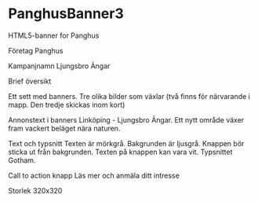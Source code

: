 # PanghusBanner3

HTML5-banner for Panghus

Företag Panghus

Kampanjnamn Ljungsbro Ängar

Brief översikt

Ett sett med banners. Tre olika bilder som växlar (två finns för närvarande i mapp. Den tredje skickas inom kort)

Annonstext i banners Linköping - Ljungsbro Ängar. Ett nytt område växer fram vackert beläget nära naturen.

Text och typsnitt Texten är mörkgrå. Bakgrunden är ljusgrå. Knappen bör sticka ut från bakgrunden. Texten på knappen kan vara vit. Typsnittet Gotham.

Call to action knapp Läs mer och anmäla ditt intresse

Storlek 320x320

